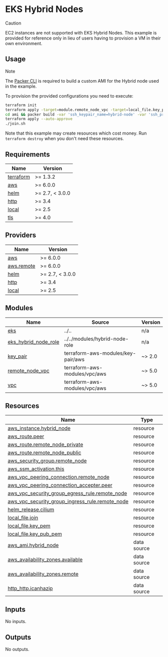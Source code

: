 # EKS Hybrid Nodes

> [!CAUTION]
> EC2 instances are not supported with EKS Hybrid Nodes. This example is provided for reference only in lieu of users having to provision a VM in their own environment.

## Usage

> [!NOTE]
> The [Packer CLI](https://developer.hashicorp.com/packer/tutorials/docker-get-started/get-started-install-cli) is required to build a custom AMI for the Hybrid node used in the example.

To provision the provided configurations you need to execute:

```bash
terraform init
terraform apply -target=module.remote_node_vpc -target=local_file.key_pem -target=module.key_pair --auto-approve
cd ami && packer build -var 'ssh_keypair_name=hybrid-node' -var 'ssh_private_key_file=../key.pem' . && cd -
terraform apply --auto-approve
./join.sh
```

Note that this example may create resources which cost money. Run `terraform destroy` when you don't need these resources.

<!-- BEGIN_TF_DOCS -->
## Requirements

| Name | Version |
|------|---------|
| <a name="requirement_terraform"></a> [terraform](#requirement\_terraform) | >= 1.3.2 |
| <a name="requirement_aws"></a> [aws](#requirement\_aws) | >= 6.0.0 |
| <a name="requirement_helm"></a> [helm](#requirement\_helm) | >= 2.7, < 3.0.0 |
| <a name="requirement_http"></a> [http](#requirement\_http) | >= 3.4 |
| <a name="requirement_local"></a> [local](#requirement\_local) | >= 2.5 |
| <a name="requirement_tls"></a> [tls](#requirement\_tls) | >= 4.0 |

## Providers

| Name | Version |
|------|---------|
| <a name="provider_aws"></a> [aws](#provider\_aws) | >= 6.0.0 |
| <a name="provider_aws.remote"></a> [aws.remote](#provider\_aws.remote) | >= 6.0.0 |
| <a name="provider_helm"></a> [helm](#provider\_helm) | >= 2.7, < 3.0.0 |
| <a name="provider_http"></a> [http](#provider\_http) | >= 3.4 |
| <a name="provider_local"></a> [local](#provider\_local) | >= 2.5 |

## Modules

| Name | Source | Version |
|------|--------|---------|
| <a name="module_eks"></a> [eks](#module\_eks) | ../.. | n/a |
| <a name="module_eks_hybrid_node_role"></a> [eks\_hybrid\_node\_role](#module\_eks\_hybrid\_node\_role) | ../../modules/hybrid-node-role | n/a |
| <a name="module_key_pair"></a> [key\_pair](#module\_key\_pair) | terraform-aws-modules/key-pair/aws | ~> 2.0 |
| <a name="module_remote_node_vpc"></a> [remote\_node\_vpc](#module\_remote\_node\_vpc) | terraform-aws-modules/vpc/aws | ~> 5.0 |
| <a name="module_vpc"></a> [vpc](#module\_vpc) | terraform-aws-modules/vpc/aws | ~> 5.0 |

## Resources

| Name | Type |
|------|------|
| [aws_instance.hybrid_node](https://registry.terraform.io/providers/hashicorp/aws/latest/docs/resources/instance) | resource |
| [aws_route.peer](https://registry.terraform.io/providers/hashicorp/aws/latest/docs/resources/route) | resource |
| [aws_route.remote_node_private](https://registry.terraform.io/providers/hashicorp/aws/latest/docs/resources/route) | resource |
| [aws_route.remote_node_public](https://registry.terraform.io/providers/hashicorp/aws/latest/docs/resources/route) | resource |
| [aws_security_group.remote_node](https://registry.terraform.io/providers/hashicorp/aws/latest/docs/resources/security_group) | resource |
| [aws_ssm_activation.this](https://registry.terraform.io/providers/hashicorp/aws/latest/docs/resources/ssm_activation) | resource |
| [aws_vpc_peering_connection.remote_node](https://registry.terraform.io/providers/hashicorp/aws/latest/docs/resources/vpc_peering_connection) | resource |
| [aws_vpc_peering_connection_accepter.peer](https://registry.terraform.io/providers/hashicorp/aws/latest/docs/resources/vpc_peering_connection_accepter) | resource |
| [aws_vpc_security_group_egress_rule.remote_node](https://registry.terraform.io/providers/hashicorp/aws/latest/docs/resources/vpc_security_group_egress_rule) | resource |
| [aws_vpc_security_group_ingress_rule.remote_node](https://registry.terraform.io/providers/hashicorp/aws/latest/docs/resources/vpc_security_group_ingress_rule) | resource |
| [helm_release.cilium](https://registry.terraform.io/providers/hashicorp/helm/latest/docs/resources/release) | resource |
| [local_file.join](https://registry.terraform.io/providers/hashicorp/local/latest/docs/resources/file) | resource |
| [local_file.key_pem](https://registry.terraform.io/providers/hashicorp/local/latest/docs/resources/file) | resource |
| [local_file.key_pub_pem](https://registry.terraform.io/providers/hashicorp/local/latest/docs/resources/file) | resource |
| [aws_ami.hybrid_node](https://registry.terraform.io/providers/hashicorp/aws/latest/docs/data-sources/ami) | data source |
| [aws_availability_zones.available](https://registry.terraform.io/providers/hashicorp/aws/latest/docs/data-sources/availability_zones) | data source |
| [aws_availability_zones.remote](https://registry.terraform.io/providers/hashicorp/aws/latest/docs/data-sources/availability_zones) | data source |
| [http_http.icanhazip](https://registry.terraform.io/providers/hashicorp/http/latest/docs/data-sources/http) | data source |

## Inputs

No inputs.

## Outputs

No outputs.
<!-- END_TF_DOCS -->

